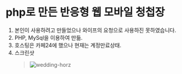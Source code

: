 # php로 만든 반응형 웹 모바일 청첩장
1) 본인이 사용하려고 만들었으나 와이프의 요청으로 사용하진 못하였습니다.
2) PHP, MySql을 이용하여 만듦.
3) 호스팅은 카페24에 했으나 현재는 계정만료상태.
4) 스크린샷
   > ![wedding-horz](https://github.com/astromelon/wedding_convention/assets/24911296/f0428017-2c86-47ed-812b-7da1b61191aa)
